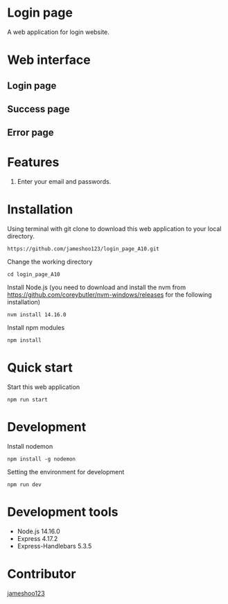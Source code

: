 # Login page
A web application for login website.

# Web interface
## Login page

## Success page


## Error page


# Features
1. Enter your email and passwords.

# Installation
Using terminal with git clone to download this web application to your local directory.

    https://github.com/jameshoo123/login_page_A10.git
    
Change the working directory 

    cd login_page_A10

Install Node.js (you need to download and install the nvm from https://github.com/coreybutler/nvm-windows/releases for the following installation)

    nvm install 14.16.0

Install npm modules

    npm install

# Quick start
Start this web application

    npm run start

# Development
Install nodemon

    npm install -g nodemon

Setting the environment for development

    npm run dev

# Development tools
* Node.js 14.16.0
* Express 4.17.2
* Express-Handlebars 5.3.5

# Contributor
[jameshoo123](https://github.com/Azure/azure-content/blob/master/contributor-guide/contributor-guide-index.md)
